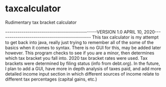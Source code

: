 # taxcalculator
Rudimentary tax bracket calculator

----------------------------------------------VERSION 1.0 APRIL 10, 2020----------------------------------------------
This tax calculator is my attempt to get back into java, really just trying to remember all of the some of the basics when it comes to syntax. There is no GUI for this, may be added later however. This program checks to see if you are a minor, then determines which tax bracket you fall into. 2020 tax bracket rates were used. Tax brackets were determined by filing status (info from debt.org). In the future, I plan to add a GUI, have more in depth analysis of taxes paid, and add more detailed income input section in which different sources of income relate to different tax percentages (capital gains, etc.)

